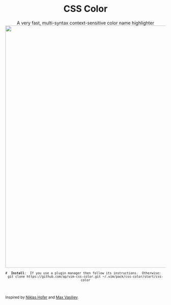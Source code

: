 <h1 align="center">CSS Color</h1>

<div align="center">
A very fast, multi-syntax context-sensitive color name highlighter<br>
<img src="https://raw.githubusercontent.com/ap/vim-css-color/5377c65022ee6d660b898bad954aeea73fa613b8/screenshot.png" width="763">

<sub>
<pre><code>#  <b>Install</b>:  If you use a plugin manager then follow its instructions.  Otherwise:     
git clone https://github.com/ap/vim-css-color.git ~/.vim/pack/css-color/start/css-color</code></pre>
</sub><br>

</div>

<sub>Inspired
by  [Niklas Hofer](http://www.vim.org/scripts/script.php?script_id=2150)
and [Max Vasiliev](https://github.com/skammer/vim-css-color).</sub>
